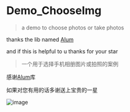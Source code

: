 # Demo_ChooseImg

> a demo to choose photos or take photos

thanks the lib named [Alum](https://github.com/yanzhenjie/Album)

and if this is helpful to u thanks for your star

> 一个用于选择手机相册图片或拍照的案例

感谢[Alum](https://github.com/yanzhenjie/Album)库

如果对您有用的话多谢送上宝贵的一星

 ![image](http://upload-images.jianshu.io/upload_images/1780352-a84427538259bb28.jpg?imageMogr2/auto-orient/strip%7CimageView2/2/w/960)
